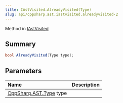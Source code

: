 ```yaml
---
title: IAstVisited.AlreadyVisited(Type)
slug: api/cppsharp.ast.iastvisited.alreadyvisited-2
---
```

Method in [IAstVisited](/api/cppsharp/ast/iastvisited)

## Summary



```csharp
bool AlreadyVisited(Type type);
```

## Parameters

|Name|Description|
|:---|:---|
|[CppSharp.AST.Type](/api/cppsharp/ast/type) type||

